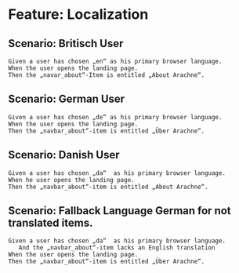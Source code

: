 # Feature: Localization

## Scenario: Britisch User

```gherkin
Given a user has chosen „en“ as his primary browser language.
When the user opens the landing page.
Then the „navar_about“-Item is entitled „About Arachne“.
```

## Scenario: German User

```gherkin
Given a user has chosen „de“ as his primary browser language.
When the user opens the landing page.
Then the „navbar_about“-item is entitled „Über Arachne“.
```

## Scenario: Danish User

```gherkin
Given a user has chosen „da“  as his primary browser language.
When he user opens the landing page.
Then the „navbar_about“-item is entitled „About Arachne“.
```

## Scenario: Fallback Language German for not translated items.

```gherkin
Given a user has chosen „da“  as his primary browser language.
   And the „navbar_about“-item lacks an English translation
When the user opens the landing page.
Then the „navbar_about“-item is entitled „Über Arachne“.
```



